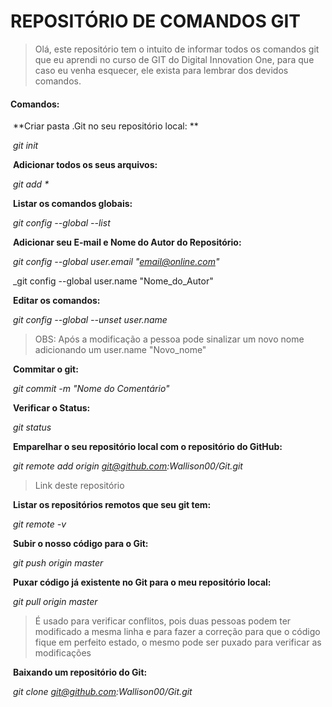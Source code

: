 # REPOSITÓRIO DE COMANDOS GIT

> Olá, este repositório tem o intuito de informar todos os comandos git que eu aprendi no curso de GIT do Digital Innovation One, para que caso eu venha esquecer, ele exista para lembrar dos devidos comandos.

#### Comandos:

​	**Criar pasta .Git no seu repositório local: **

​		_git init_ 

​	**Adicionar todos os seus arquivos:**

​		_git add *_

​	**Listar os comandos globais:**

​		_git config --global --list_

​	**Adicionar seu E-mail e Nome do Autor do Repositório:**

​		_git config --global user.email "email@online.com"_

​		_git config --global user.name "Nome_do_Autor"

​	**Editar os comandos:**

​		_git config --global --unset user.name_

> OBS: Após a modificação a pessoa pode sinalizar um novo nome adicionando um user.name "Novo_nome"

​	**Commitar o git:**

​		_git commit -m "Nome do Comentário"_

​	**Verificar o Status:**

​		_git status_

​	**Emparelhar o seu repositório local com o repositório do GitHub:**

​		_git remote add origin git@github.com:Wallison00/Git.git_

> Link deste repositório

​	**Listar os repositórios remotos que seu git tem:**

​		_git remote -v_

​	**Subir o nosso código para o Git:**

​		_git push origin master_

​	**Puxar código já existente no Git para o meu repositório local:**

​		_git pull origin master_

> É usado para verificar conflitos, pois duas pessoas podem ter modificado a mesma linha e para fazer a correção para que o código fique em perfeito estado, o mesmo pode ser puxado para verificar as modificações

​	**Baixando um repositório do Git:**

​		_git clone git@github.com:Wallison00/Git.git_

